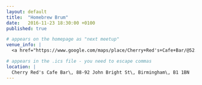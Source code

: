 ```yaml
---
layout: default
title:  "Homebrew Brum"
date:   2016-11-23 18:30:00 +0100
published: true

# appears on the homepage as "next meetup"
venue_info: |
  <a href="https://www.google.com/maps/place/Cherry+Red's+Cafe+Bar/@52.476822,-1.901692,17z/data=!4m5!3m4!1s0x0:0x58d505a04a9abddd!8m2!3d52.4770684!4d-1.901202?hl=en">Cherry Red's Cafe Bar</a> in The Map Room (88-92 John Bright St, Birmingham)

# appears in the .ics file - you need to escape commas
location: |
  Cherry Red's Cafe Bar\, 88-92 John Bright St\, Birmingham\, B1 1BN
---
```

